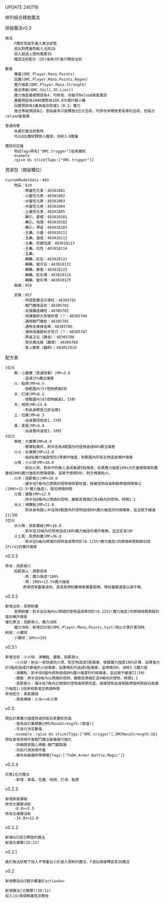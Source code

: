 UPDATE
240716

排列組合釋放魔法

排組魔法v0.3
    
    施法
        F魔杖至副手進入施法狀態
        丟出對應屬性輸入法術ID
        投入超過上限則重置ID
        確認法術配方（ID)後再次F進行釋放法術
    
    數值
        魔量(OMC.Player.Mana.Points)
        回魔(OMC.Player.Mana.Points.Regen)
        魔力強度(OMC.Player.Mana.Strength)
        施法等級(OMC.Skill.ID.Limit)
        魔力強度基礎預設為4，可修改，但每次Reload後會重設
        魔量預設為1000實際為100.0方便計算小數
        回魔預設為1義為每刻恢復1（0.1）魔力
        施法等級預設為2，意指最多只能釋放2位元法術，可修改來釋放更高等的法術，但每次reload會重置
        
    普通攻擊
        未處於施法狀態時
        可以Q出魔杖釋放小魔球，消耗3.0魔量
    
    魔杖的定義
        物品Tags帶有["OMC.trigger"]皆為魔杖
        example
        /give @s stick{Tags:["OMC.trigger"]}

資源包（預留欄位）

    CustomModelData：483
        物品：810
            -無屬性元素：48381001
            -火屬性元素：48381002
            -水屬性元素：48381003
            -木屬性元素：48381004
            -土屬性元素：48381005
            -藥引。基礎：483810101
            -藥引。飛濺：483810102
            -藥引。滯留：483810103
            -主藥。力量：483810111
            -主藥。速度：483810112
            -主藥。挖掘加速：483810113
            -主藥。抗性：483810114
            -主藥。
            -輔藥。紅石：483810121
            -輔藥。螢光石：483810122
            -輔藥。蜂蜜：483810123
            -輔藥。紅石塊：483810124
            -輔藥。螢石塊：483810125
        裝備：054
            -
        武器：057
            -帝國製魔法引導杖：48305701
            -戰鬥魔導長杖：48305702
            -支援釀造輔杖：48305703
            -保護醫師大型號針管（？：48305704
            -通用戰鬥魔杖：48305705
            -通用支援煉金棒：48305706
            -通用保護銳利手術刀（？：48305707
            -賢者之石（鍊金）：48305708
            -禁忌魔法錄（魔導）：48305709
            -腎上腺素（醫師）；483057010

配方表

    1位元
        無：小魔彈（普通攻擊）|MP=3.0
            -造成35%魔法傷害
        火：點燃|MP=6.5
            -使範圍內(5)怪物燃燒5秒
        水：打滑|MP=6.5
            -使範圍內(8)怪物緩速I，15秒
        木：枝枒|MP=14.0
            -對自身釋放立即治療I
        土：包覆|MP=6.5
            -自身獲得吸收I，15秒
        風：乘風|MP=5.0
            -自身獲得速度I，10秒
    2位元
        無無：大魔彈|MP=8.0
            -著彈點爆炸，對半徑為4範圍內的怪物造成80%魔法傷害
        火火：炎爆彈|MP=12.0
            -每8點魔力強度增加1等爆炸強度，對範圍內所有生物造成爆炸傷害
        火無：小火球|MP=10.0
            -射出火球，對命中的敵人造成基礎5點傷害，如果魔力強度100%大於基礎傷害則覆蓋成100%魔力強度的燃燒傷害，並賦予燃燒5秒，對方塊會點火。
        火木：抱薪救火|MP=10.0
            -讓半徑7格內已燃燒的怪物燒得更旺盛，根據怪物自身剩餘燃燒時間乘以(200%+12.5*魔力強度)，增加燃燒時間
        火風：擴散|MP=12.0
            -將半徑8格內以燃燒的怪物，擴散其燃燒於其4格內的怪物，時間1:1
        水火：沸騰點|MP=11.0
            -對自身為圓心半徑為6範圍內的怪物造成80%魔力強度的灼燒傷害，並且賦予緩速II|5秒
    3位元
        水火無：蒸氣爆破|MP=16.0
            -對半徑10格內的怪物造成160%魔力強度的爆炸傷害，並且定身1秒
        火土風：易燃粉塵|MP=36.0
            -對半徑5格內燃燒的怪物造成等同於(0.125%*魔力強度)的燃燒時間剩餘刻度{Fire}的爆炸傷害

v0.3.3

    修改：抱薪救火
        抱薪救火：調整倍率
            -原：魔力強度*100%
            -現：200%+12.5%魔力強度
            原版倍率疊層過快，造成易燃粉塵傷害嚴重超標，降低疊層速度以達平衡。

v0.3.2

    新增法術：易燃粉塵
        易燃粉塵：對半徑五格內以燃燒的怪物造成等同於(0.125%*魔力強度)的燃燒時間剩餘刻度的爆炸傷害
    優化算法：抱薪救火、魔力消耗
        魔力消耗：新增記分板(OMC.Player.Mana.Points.Cost)用以方便計算消耗
    削弱：小魔球
        小魔球：50%>>35%
    

v0.3.1

    新增法術：小火球、沸騰點、擴散、抱薪救火
        -小火球：射出一發快速的火球，對生物造成5點傷害，根據魔力強度100%計算，如果值大於5點則造成計算值的火焰傷害，如果無則仍造成5點傷害，並燃燒5秒。消耗5.5魔力值
        -沸騰點：對半徑6圓內怪物造成80%魔力強度的灼燒傷害，並且賦予緩速II|5秒
        -擴散：將半徑8格內以燃燒的怪物，擴散其燃燒於其4格內的怪物，時間1:1
        -抱薪救火：讓半徑7格內已燃燒的怪物燒得更旺盛，根據怪物自身剩餘燃燒時間與玩家魔力強度1:1倍率相乘增加燃燒時間
    修改配方：蒸氣爆破
        -蒸氣爆破：火水>>水火無

v0.3

    現在計算魔力強度時或抓取玩家魔杖的值
        -值為自訂義標籤{OMCManaStrength:(賦值)}
        -可自行決定數值
        -example：/give @s stick{Tags:["OMC.trigger"],OMCManaStrength:16}
    現在會偵測兩件套戰鬥魔法裝備進行強化
        -詳細請至龍心規劃-戰鬥篇閱讀
        -目前只偵測兩件套
        -條件為裝備附帶標籤{Tags:["ToDH.Armor.Battle.Magic"]}
    
v0.2.4

    完善1位元魔法
        -新增：乘風、包覆、枝枒、打滑、點燃
v0.2.3

    新增蒸氣爆破
    修改大魔彈消耗
        -8.0>>5.5
    修改炎爆彈消耗
        -14.0>>12.0
v0.2.2

    新增GUI提示釋放的魔法
    新增炎爆彈(ID:22)

v0.2.1

    處於施法狀態下投入不等量且小於透入限制的魔法，F退出直接釋放其ID魔法

v0.2

    新增簡易GUI顯示魔量於actionbar

    新增魔法[大魔彈](ID:11)
    投入(Q)兩個無屬性及釋放



